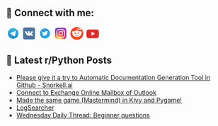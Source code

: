 ## 🔎 Connect with me:
[<img src="https://github.com/bullbesh/bullbesh/blob/main/images/Telegram.png" width="32" height="32" />](https://t.me/bullbesh)
[<img src="https://github.com/bullbesh/bullbesh/blob/main/images/VK.png" width="32" height="32" />](https://vk.com/bullbesh)
[<img src="https://github.com/bullbesh/bullbesh/blob/main/images/Twitter.png" width="32" height="32" />](https://twitter.com/bullbesh1)
[<img src="https://github.com/bullbesh/bullbesh/blob/main/images/Instagram.png" width="32" height="32" />](https://www.instagram.com/bullbesh)
[<img src="https://github.com/bullbesh/bullbesh/blob/main/images/Reddit.png" width="32" height="32" />](https://www.reddit.com/user/bullbesh)
[<img src="https://github.com/bullbesh/bullbesh/blob/main/images/YouTube.png" width="32" height="32" />](https://www.youtube.com/channel/UCtfjRs6uzgq5mfm8S06WTcg)

## 📕 Latest r/Python Posts
<!-- BLOG-POST-LIST:START -->
- [Please give it a try to Automatic Documentation Generation Tool in Github - Snorkell.ai](https://www.reddit.com/r/Python/comments/17vmj43/please_give_it_a_try_to_automatic_documentation/)
- [Connect to Exchange Online Mailbox of Outlook](https://www.reddit.com/r/Python/comments/17vju3o/connect_to_exchange_online_mailbox_of_outlook/)
- [Made the same game &lpar;Mastermind&rpar; in Kivy and Pygame!](https://www.reddit.com/r/Python/comments/17vjitz/made_the_same_game_mastermind_in_kivy_and_pygame/)
- [LogSearcher](https://www.reddit.com/r/Python/comments/17vhk60/logsearcher/)
- [Wednesday Daily Thread: Beginner questions](https://www.reddit.com/r/Python/comments/17vg8xo/wednesday_daily_thread_beginner_questions/)
<!-- BLOG-POST-LIST:END -->
